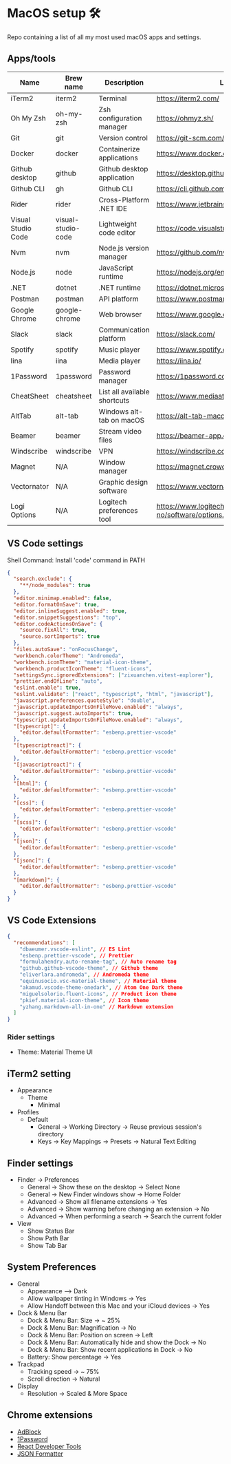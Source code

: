 # MacOS setup 🛠

Repo containing a list of all my most used macOS apps and settings.

## Apps/tools

| Name               | Brew name          | Description                  | Link                                                 |
| ------------------ | ------------------ | ---------------------------- | ---------------------------------------------------- |
| iTerm2             | iterm2             | Terminal                     | https://iterm2.com/                                  |
| Oh My Zsh          | oh-my-zsh          | Zsh configuration manager    | https://ohmyz.sh/                                    |
| Git                | git                | Version control              | https://git-scm.com/                                 |
| Docker             | docker             | Containerize applications    | https://www.docker.com/                              |
| Github desktop     | github             | Github desktop application   | https://desktop.github.com/                          |
| Github CLI         | gh                 | Github CLI                   | https://cli.github.com/                              |
| Rider              | rider              | Cross-Platform .NET IDE      | https://www.jetbrains.com/rider/                     |
| Visual Studio Code | visual-studio-code | Lightweight code editor      | https://code.visualstudio.com/                       |
| Nvm                | nvm                | Node.js version manager      | https://github.com/nvm-sh/nvm                        |
| Node.js            | node               | JavaScript runtime           | https://nodejs.org/en/                               |
| .NET               | dotnet             | .NET runtime                 | https://dotnet.microsoft.com/en-us/                  |
| Postman            | postman            | API platform                 | https://www.postman.com/                             |
| Google Chrome      | google-chrome      | Web browser                  | https://www.google.com/intl/no/chrome/               |
| Slack              | slack              | Communication platform       | https://slack.com/                                   |
| Spotify            | spotify            | Music player                 | https://www.spotify.com/                             |
| Iina               | iina               | Media player                 | https://iina.io/                                     |
| 1Password          | 1password          | Password manager             | https://1password.com/                               |
| CheatSheet         | cheatsheet         | List all available shortcuts | https://www.mediaatelier.com/CheatSheet/             |
| AltTab             | alt-tab            | Windows alt-tab on macOS     | https://alt-tab-macos.netlify.app/                   |
| Beamer             | beamer             | Stream video files           | https://beamer-app.com/                              |
| Windscribe         | windscribe         | VPN                          | https://windscribe.com/                              |
| Magnet             | N/A                | Window manager               | https://magnet.crowdcafe.com/                        |
| Vectornator        | N/A                | Graphic design software      | https://www.vectornator.io/                          |
| Logi Options       | N/A                | Logitech preferences tool    | https://www.logitech.com/no-no/software/options.html |

## VS Code settings

Shell Command: Install 'code' command in PATH

```json
{
  "search.exclude": {
    "**/node_modules": true
  },
  "editor.minimap.enabled": false,
  "editor.formatOnSave": true,
  "editor.inlineSuggest.enabled": true,
  "editor.snippetSuggestions": "top",
  "editor.codeActionsOnSave": {
    "source.fixAll": true,
    "source.sortImports": true
  },
  "files.autoSave": "onFocusChange",
  "workbench.colorTheme": "Andromeda",
  "workbench.iconTheme": "material-icon-theme",
  "workbench.productIconTheme": "fluent-icons",
  "settingsSync.ignoredExtensions": ["zixuanchen.vitest-explorer"],
  "prettier.endOfLine": "auto",
  "eslint.enable": true,
  "eslint.validate": ["react", "typescript", "html", "javascript"],
  "javascript.preferences.quoteStyle": "double",
  "javascript.updateImportsOnFileMove.enabled": "always",
  "javascript.suggest.autoImports": true,
  "typescript.updateImportsOnFileMove.enabled": "always",
  "[typescript]": {
    "editor.defaultFormatter": "esbenp.prettier-vscode"
  },
  "[typescriptreact]": {
    "editor.defaultFormatter": "esbenp.prettier-vscode"
  },
  "[javascriptreact]": {
    "editor.defaultFormatter": "esbenp.prettier-vscode"
  },
  "[html]": {
    "editor.defaultFormatter": "esbenp.prettier-vscode"
  },
  "[css]": {
    "editor.defaultFormatter": "esbenp.prettier-vscode"
  },
  "[scss]": {
    "editor.defaultFormatter": "esbenp.prettier-vscode"
  },
  "[json]": {
    "editor.defaultFormatter": "esbenp.prettier-vscode"
  },
  "[jsonc]": {
    "editor.defaultFormatter": "esbenp.prettier-vscode"
  },
  "[markdown]": {
    "editor.defaultFormatter": "esbenp.prettier-vscode"
  }
}
```

## VS Code Extensions

```json
{
  "recommendations": [
    "dbaeumer.vscode-eslint", // ES Lint
    "esbenp.prettier-vscode", // Prettier
    "formulahendry.auto-rename-tag", // Auto rename tag
    "github.github-vscode-theme", // Github theme
    "eliverlara.andromeda", // Andromeda theme
    "equinusocio.vsc-material-theme", // Material theme
    "akamud.vscode-theme-onedark", // Atom One Dark theme
    "miguelsolorio.fluent-icons", // Product icon theme
    "pkief.material-icon-theme", // Icon theme
    "yzhang.markdown-all-in-one" // Markdown extension
  ]
}
```

### Rider settings

- Theme: Material Theme UI

## iTerm2 setting

- Appearance
  - Theme
    - Minimal
- Profiles
  - Default
    - General -> Working Directory -> Reuse previous session's directory
    - Keys -> Key Mappings -> Presets -> Natural Text Editing

## Finder settings

- Finder -> Preferences
  - General -> Show these on the desktop -> Select None
  - General -> New Finder windows show -> Home Folder
  - Advanced -> Show all filename extensions -> Yes
  - Advanced -> Show warning before changing an extension -> No
  - Advanced -> When performing a search -> Search the current folder
- View
  - Show Status Bar
  - Show Path Bar
  - Show Tab Bar

## System Preferences

- General
  - Appearance --> Dark
  - Allow wallpaper tinting in Windows -> Yes
  - Allow Handoff between this Mac and your iCloud devices -> Yes
- Dock & Menu Bar
  - Dock & Menu Bar: Size -> ~ 25%
  - Dock & Menu Bar: Magnification -> No
  - Dock & Menu Bar: Position on screen -> Left
  - Dock & Menu Bar: Automatically hide and show the Dock -> No
  - Dock & Menu Bar: Show recent applications in Dock -> No
  - Battery: Show percentage -> Yes
- Trackpad
  - Tracking speed -> ~ 75%
  - Scroll direction -> Natural
- Display
  - Resolution -> Scaled & More Space

## Chrome extensions

- [AdBlock](https://chrome.google.com/webstore/detail/adblock-%E2%80%94-best-ad-blocker/gighmmpiobklfepjocnamgkkbiglidom)
- [1Password](https://chrome.google.com/webstore/detail/1password-%E2%80%93-password-mana/aeblfdkhhhdcdjpifhhbdiojplfjncoa)
- [React Developer Tools](https://chrome.google.com/webstore/detail/react-developer-tools/fmkadmapgofadopljbjfkapdkoienihi)
- [JSON Formatter](https://chrome.google.com/webstore/detail/json-formatter/bcjindcccaagfpapjjmafapmmgkkhgoa)
